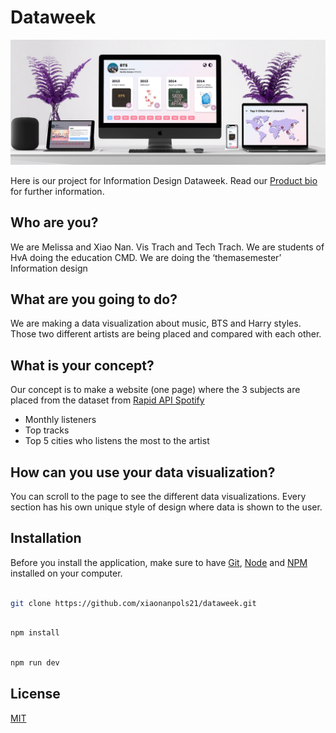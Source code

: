 # Dataweek

![cover](https://github.com/xiaonanpols21/tech-track-22-23/blob/main/images/wiki/cover.jpg)

Here is our project for Information Design Dataweek. Read our [Product bio](https://lopsided-guavaberry-72e.notion.site/Dataweek-BTS-vs-Harry-Styles-a24f9728e871422e851b336ae7dcbff3) for further information.

## Who are you?
We are Melissa and Xiao Nan. Vis Trach and Tech Trach. We are students of HvA doing the education CMD. We are doing the ‘themasemester’ Information design

## What are you going to do?
We are making a data visualization about music, BTS and Harry styles. Those two different artists are being placed and compared with each other.

## What is your concept?
Our concept is to make a website (one page) where the 3 subjects are placed from the dataset from [Rapid API Spotify]( https://rapidapi.com/Glavier/api/spotify23/)

* Monthly listeners
* Top tracks
* Top 5 cities who listens the most to the artist


## How can you use your data visualization?
You can scroll to the page to see the different data visualizations. Every section has his own unique style of design where data is shown to the user. 

## Installation

Before you install the application, make sure to have [Git](https://git-scm.com/book/en/v2/Getting-Started-Installing-Git), [Node](https://nodejs.org/en/download/) and [NPM](https://docs.npmjs.com/downloading-and-installing-node-js-and-npm) installed on your computer.

``` bash

git clone https://github.com/xiaonanpols21/dataweek.git

```
``` bash

npm install

```

``` bash

npm run dev

```

## License

[MIT](https://github.com/xiaonanpols21/tech-track-22-23/blob/main/LICENSE)
